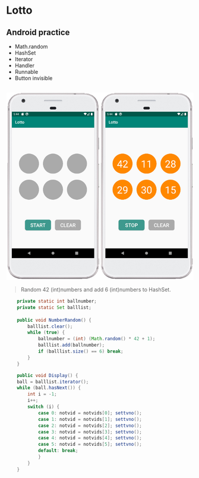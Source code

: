 
Lotto
=
Android practice
-
* Math.random
* HashSet
* Iterator
* Handler
* Runnable
* Button invisible
<br>
<img  src="https://github.com/SwingGao2020/Lotto/blob/master/preview.jpg" width="600"/>
<br>

>Random 42 (int)numbers and add 6 (int)numbers to HashSet.

```java    
    private static int ballnumber;
    private static Set balllist;
    
    public void NumberRandom() {
        balllist.clear();
        while (true) {
            ballnumber = (int) (Math.random() * 42 + 1);
            balllist.add(ballnumber);
            if (balllist.size() == 6) break;
        }
    }    
```    
>
```java
    public void Display() {
    ball = balllist.iterator();
    while (ball.hasNext()) { 
        int i = -1;
        i++;
        switch (i) {
            case 0: notvid = notvids[0]; settvno();
            case 1: notvid = notvids[1]; settvno();
            case 2: notvid = notvids[2]; settvno();
            case 3: notvid = notvids[3]; settvno();
            case 4: notvid = notvids[4]; settvno();
            case 5: notvid = notvids[5]; settvno();
            default: break;
            }
        }
    }

```
    

